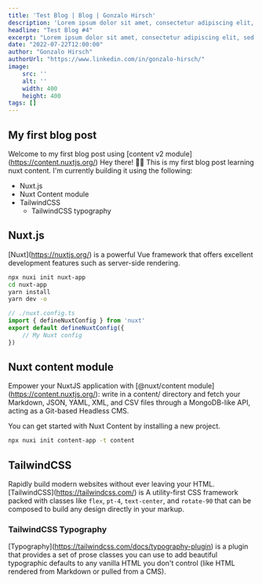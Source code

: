 ```yaml
---
title: 'Test Blog | Blog | Gonzalo Hirsch'
description: 'Lorem ipsum dolor sit amet, consectetur adipiscing elit, sed do eiusmod tempor incididunt ut labore et dolore magna aliqua. Elementum tempus egestas sed sed risus pretium quam. Risus commodo viverra maecenas accumsan lacus.'
headline: "Test Blog #4"
excerpt: "Lorem ipsum dolor sit amet, consectetur adipiscing elit, sed do eiusmod tempor incididunt ut labore et dolore magna aliqua. Elementum tempus egestas sed sed risus pretium quam. Risus commodo viverra maecenas accumsan lacus."
date: "2022-07-22T12:00:00"
author: "Gonzalo Hirsch"
authorUrl: "https://www.linkedin.com/in/gonzalo-hirsch/"
image:
    src: ''
    alt: ''
    width: 400
    height: 400
tags: []
---
```


<!-- ./content/blog/first-post.md -->

## My first blog post
Welcome to my first blog post using \[content v2 module\](https://content.nuxtjs.org/)
Hey there! 👋🏾
This is my first blog post learning nuxt content.
I'm currently building it using the following:
- Nuxt.js
- Nuxt Content module
- TailwindCSS
    - TailwindCSS typography

## Nuxt.js
\[Nuxt\](https://nuxtjs.org/) is a powerful Vue framework that offers excellent development features such as server-side rendering.

```bash
npx nuxi init nuxt-app
cd nuxt-app
yarn install
yarn dev -o
```

```javascript
// ./nuxt.config.ts
import { defineNuxtConfig } from 'nuxt'
export default defineNuxtConfig({
    // My Nuxt config
})
```

## Nuxt content module
Empower your NuxtJS application with \[@nuxt/content module\](https://content.nuxtjs.org/): write in a content/ directory and fetch your Markdown, JSON, YAML, XML, and CSV files through a MongoDB-like API, acting as a Git-based Headless CMS.

You can get started with Nuxt Content by installing a new project.

```bash
npx nuxi init content-app -t content
```

## TailwindCSS
Rapidly build modern websites without ever leaving your HTML. \[TailwindCSS\](https://tailwindcss.com/) is A utility-first CSS framework packed with classes like `flex`, `pt-4`, `text-center`, and `rotate-90` that can be composed to build any design directly in your markup.

### TailwindCSS Typography
\[Typography\](https://tailwindcss.com/docs/typography-plugin) is a plugin that provides a set of prose classes you can use to add beautiful typographic defaults to any vanilla HTML you don't control (like HTML rendered from Markdown or pulled from a CMS).
